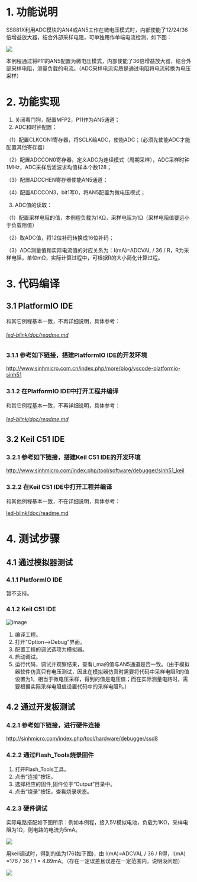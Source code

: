 # 1. 功能说明
SS881X利用ADC模块的AN4或AN5工作在微电压模式时，内部使能了12/24/36倍增益放大器，结合外部采样电阻，可单独用作单端电流检测，如下图：

![](.\adc_i_sample-.gif)

 本例程通过将P11的AN5配置为微电压模式，内部使能了36倍增益放大器，结合外部采样电阻，测量负载的电流。（ADC采样电流实质是通过电阻将电流转换为电压采样）



# 2. 功能实现

1. 关闭看门狗，配置MFP2，P11作为AN5通道；
2. ADC和时钟配置：

（1）配置CLKCON1寄存器，将SCLK给ADC，使能ADC；（必须先使能ADC才能配置其他寄存器）

（2）配置ADCCON0寄存器，定义ADC为连续模式（周期采样），ADC采样时钟1MHz，ADC采样后滤波求均值样本个数128；

（3）配置ADCCHEN寄存器使能AN5通道；

（4）配置ADCCON3，bit1写0，将AN5配置为微电压模式；

3. ADC值的读取：

（1）配置采样电阻的值，本例程负载为1KΩ，采样电阻为1Ω（采样电阻值要远小于负载阻值）

（2）取ADC值，将12位补码转换成16位补码；

（3）ADC测量值和实际电流值的对应关系为：I(mA)=ADCVAL / 36 / R，R为采样电阻，单位mΩ，实际计算过程中，可根据R的大小简化计算过程。

# 3. 代码编译

## 3.1 PlatformIO IDE

和其它例程基本一致，不再详细说明，具体参考：

###### [led-blink/doc/readme.md](../../led-blink/doc/readme.md)

### 3.1.1 参考如下链接，搭建PlatformIO IDE的开发环境

http://www.sinhmicro.com.cn/index.php/more/blog/vscode-platformio-sinh51

### 3.1.2 在PlatformIO IDE中打开工程并编译

和其它例程基本一致，不再详细说明，具体参考：

###### [led-blink/doc/readme.md](../../led-blink/doc/readme.md)

## 3.2 Keil C51 IDE

### 3.2.1 参考如下链接，搭建Keil C51 IDE的开发环境

http://www.sinhmicro.com/index.php/tool/software/debugger/sinh51_keil

### 3.2.2 在Keil C51 IDE中打开工程并编译

和其他例程基本一致，不在详细说明，具体参考：

[led-blink/doc/readme.md](../../led-blink/doc/readme.md)

# 4. 测试步骤

## 4.1 通过模拟器测试
### 4.1.1 PlatformIO IDE

暂不支持。

### 4.1.2 Keil C51 IDE

![image](./adc_i_sample-simulator.gif)

1. 编译工程。
2. 打开"Option-->Debug"界面。
3. 配置工程的调试选项为模拟器。
4. 启动调试。
5. 运行代码，调试并观察结果，查看i_ma的值与AN5通道是否一致。（由于模拟器软件仿真只有电压测试，因此在模拟器仿真时需要将代码中采样电阻R的值设置为1，相当于微电压采样，得到的值是电压值；而在实际测量电路时，需要根据实际采样电阻值设置代码中的采样电阻R。）

## 4.2 通过开发板测试

### 4.2.1 参考如下链接，进行硬件连接

http://sinhmicro.com/index.php/tool/hardware/debugger/ssd8

### 4.2.2 通过Flash_Tools烧录固件

1. 打开Flash_Tools工具。
2. 点击“连接”按钮。
3. 选择相应的固件,固件位于“Output”目录中。
4. 点击“烧录”按钮，查看烧录状态。

### 4.2.3 硬件调试

实际电路搭配如下图所示：例如本例程，接入5V模拟电池，负载为1KΩ，采样电阻为1Ω，则电路的电流为5mA。

![](.\adc_i_sample-schematic.gif)

用keil调试时，得到的值为176(如下图)，由 I(mA)=ADCVAL / 36 / R得，I(mA) =176 / 36  / 1 = 4.89mA。（存在一定误差且误差在一定范围内，说明没问题）

![](.\adc_i_sample-debug.gif)
